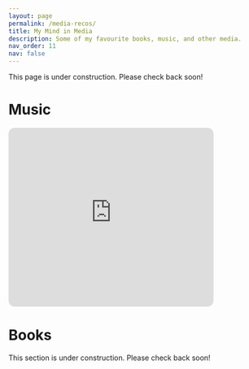 ```yaml
---
layout: page
permalink: /media-recos/
title: My Mind in Media
description: Some of my favourite books, music, and other media.
nav_order: 11
nav: false
---
```


<div class="tba">
This page is under construction. Please check back soon!
</div>

<h1>Music</h1>
<iframe style="border-radius:12px" src="https://open.spotify.com/embed/playlist/2pYVAUP8mnH4jzdNpCvPfx?utm_source=generator&theme=0" width="80%" height="352" frameBorder="0" allowfullscreen="" allow="autoplay; clipboard-write; encrypted-media; fullscreen; picture-in-picture" loading="lazy"></iframe>

<h1>Books</h1>
<div class="tba">
This section is under construction. Please check back soon!
</div>